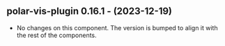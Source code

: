   ## polar-vis-plugin 0.16.1 - (2023-12-19)
  
  * No changes on this component. The version is bumped to align it
    with the rest of the components.
